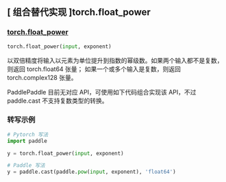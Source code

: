 ## [ 组合替代实现 ]torch.float_power

### [torch.float_power](https://pytorch.org/docs/stable/generated/torch.float_power.html#torch-float-power)
```python
torch.float_power(input, exponent)
```

以双倍精度将输入以元素为单位提升到指数的幂级数。如果两个输入都不是复数，则返回 torch.float64 张量；
如果一个或多个输入是复数，则返回 torch.complex128 张量。

PaddlePaddle 目前无对应 API，可使用如下代码组合实现该 API，不过 paddle.cast 不支持复数类型的转换。

###  转写示例

```python
# Pytorch 写法
import paddle

y = torch.float_power(input, exponent)

# Paddle 写法
y = paddle.cast(paddle.pow(input, exponent), 'float64')
```
